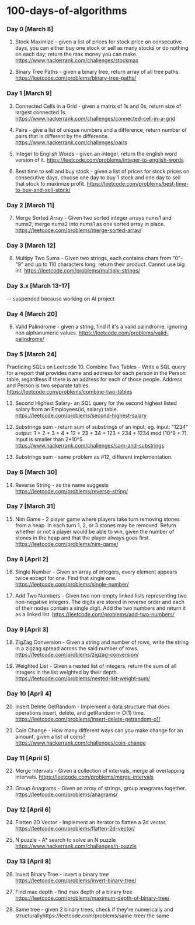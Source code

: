 # 100-days-of-algorithms

### Day 0 [March 8]
1. Stock Maximize - given a list of prices for stock price on consecutive days, you can either buy one stock or sell as many stocks or do nothing on each day; return the max money you can make. 
https://www.hackerrank.com/challenges/stockmax

2. Binary Tree Paths - given a binary tree, return array of all tree paths. 
https://leetcode.com/problems/binary-tree-paths/

### Day 1 [March 9]
3. Connected Cells in a Grid - given a matrix of 1s and 0s, return size of largest connected 1s. 
https://www.hackerrank.com/challenges/connected-cell-in-a-grid

4. Pairs - give a list of unique numbers and a difference, return number of pairs that is different by the difference.
https://www.hackerrank.com/challenges/pairs

5. Integer to English Words - given an integer, return the english word version of it. 
https://leetcode.com/problems/integer-to-english-words

6. Best time to sell and buy stock - given a list of prices for stock prices on consecutive days, choose one day to buy 1 stock and one day to sell that stock to maximize profit.
https://leetcode.com/problems/best-time-to-buy-and-sell-stock/

### Day 2 [March 11]
7. Merge Sorted Array - Given two sorted integer arrays nums1 and nums2, merge nums2 into nums1 as one sorted array in place.
https://leetcode.com/problems/merge-sorted-array/

### Day 3 [March 12]
8. Multipy Two Sums - Given two strings, each contains chars from "0"-"9" and up to 110 characters long, return their product. Cannot use big int. 
https://leetcode.com/problems/multiply-strings/

### Day 3.x [March 13-17]
-- suspended because working on AI project

### Day 4 [March 20]
9. Valid Palindrome - given a string, find if it's a valid palindrome, ignoring non alphanumeric values.
https://leetcode.com/problems/valid-palindrome/

### Day 5 [March 24]
Practicing SQLs on Leetcode
10. Combine Two Tables - Write a SQL query for a report that provides name and address for each person in the Person table, regardless if there is an address for each of those people. Address and Person is two separate tables. 
https://leetcode.com/problems/combine-two-tables

11. Second Highest Salary- an SQL query for the second highest listed salary from an Employees(id, salary) table.
https://leetcode.com/problems/second-highest-salary

12. Substrings sum - return sum of substrings of an input; eg. input: "1234" output: 1 + 2 + 3 + 4 + 12 + 23 + 34 + 123 + 234 + 1234  mod (10^9 + 7). Input is smaller than 2*10^5. 
https://www.hackerrank.com/challenges/sam-and-substrings

13. Substrings sum - same problem as #12, different implementation. 

### Day 6 [March 30]
14. Reverse String - as the name suggests
https://leetcode.com/problems/reverse-string/

### Day 7 [March 31]
15. Nim Game - 2 player game where players take turn removing stones from a heap. In each turn 1, 2, or 3 stones may be removed. Return whether or not a player would be able to win, given the number of stones in the heap and that the player always goes first.
https://leetcode.com/problems/nim-game/

### Day 8 [April 2]
16. Single Number - Given an array of integers, every element appears twice except for one. Find that single one.
https://leetcode.com/problems/single-number/

17. Add Two Numbers - Given two non-empty linked lists representing two non-negative integers. The digits are stored in reverse order and each of their nodes contain a single digit. Add the two numbers and return it as a linked list.
https://leetcode.com/problems/add-two-numbers/

### Day 9 [April 3]
18. ZigZag Conversion - Given a string and number of rows, write the string in a zigzag spread across the said number of rows.
https://leetcode.com/problems/zigzag-conversion/

19. Weighted List - Given a nested list of integers, return the sum of all integers in the list weighted by their depth.
https://leetcode.com/problems/nested-list-weight-sum/

### Day 10 [April 4]
20. Insert Delete GetRandom - Implement a data structure that does operations insert, delete, and getRandom in O(1) time.
https://leetcode.com/problems/insert-delete-getrandom-o1/

21. Coin Change - How many different ways can you make change for an amount, given a list of coins?
https://www.hackerrank.com/challenges/coin-change

### Day 11 [April 5]
22. Merge Intervals - Given a collection of intervals, merge all overlapping intervals.
https://leetcode.com/problems/merge-intervals

23. Group Anagrams - Given an array of strings, group anagrams together.
https://leetcode.com/problems/anagrams/

### Day 12 [April 6]
24. Flatten 2D Vector - Implement an iterator to flatten a 2d vector.
https://leetcode.com/problems/flatten-2d-vector/

25. N puzzle - A* search to solve an N puzzle
https://www.hackerrank.com/challenges/n-puzzle

### Day 13 [April 8]
26. Invert Binary Tree - invert a binary tree
https://leetcode.com/problems/invert-binary-tree/

27. Find max depth - find max depth of a binary tree
https://leetcode.com/problems/maximum-depth-of-binary-tree/

28. Same tree - given 2 binary trees, check if they're numerically and structurallyhttps://leetcode.com/problems/same-tree/
 the same



